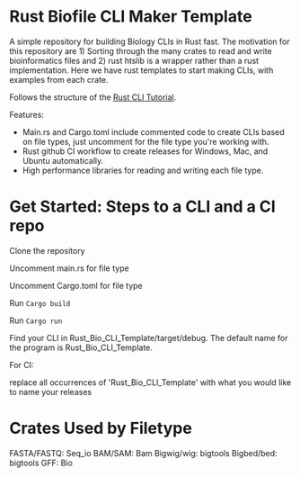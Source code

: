 # Rust Biofile CLI Maker Template
A simple repository for building Biology CLIs in Rust fast. The motivation for this repository are 1) Sorting through the many crates to read and write bioinformatics files and 2) rust htslib is a wrapper rather than a rust implementation. Here we have rust templates to start making CLIs, with examples from each crate.

Follows the structure of the [Rust CLI Tutorial](https://rust-cli.github.io/book/index.html).

Features:
<ul>
<li>Main.rs and Cargo.toml include commented code to create CLIs based on file types, just uncomment for the file type you're working with.</li>
<li>Rust github CI workflow to create releases for Windows, Mac, and Ubuntu automatically.</li>
<li>High performance libraries for reading and writing each file type. </li>
</ul>


# Get Started: Steps to a CLI and a CI repo

Clone the repository

Uncomment main.rs for file type

Uncomment Cargo.toml for file type

Run `Cargo build`

Run `Cargo run`

Find your CLI in Rust_Bio_CLI_Template/target/debug. The default name for the program is Rust_Bio_CLI_Template.

For CI:

replace all occurrences of 'Rust_Bio_CLI_Template' with what you would like to name your releases

# Crates Used by Filetype

FASTA/FASTQ: Seq_io 
BAM/SAM: Bam
Bigwig/wig: bigtools
Bigbed/bed: bigtools
GFF: Bio

